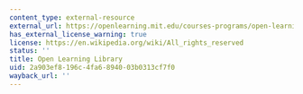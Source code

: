 ```yaml
---
content_type: external-resource
external_url: https://openlearning.mit.edu/courses-programs/open-learning-library
has_external_license_warning: true
license: https://en.wikipedia.org/wiki/All_rights_reserved
status: ''
title: Open Learning Library
uid: 2a903ef8-196c-4fa6-8940-03b0313cf7f0
wayback_url: ''
---
```

